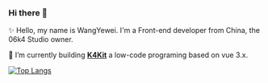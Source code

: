 ### Hi there 👋

✨ Hello, my name is WangYewei. I'm a Front-end developer from China, the 06k4 Studio owner.

🔭 I’m currently building **[K4Kit](https://github.com/WangYeWei/K4Kit)** a low-code programing based on vue 3.x.

[![Top Langs](https://github-readme-stats.vercel.app/api/top-langs/?username=anuraghazra&layout=compact)](https://github.com/anuraghazra/github-readme-stats)



<!-- My name is Dima and i'm a creator from Tel Aviv, Israel. I'm excited about web technologies, developer UX and tooling.
[![image](https://user-images.githubusercontent.com/49926816/149354261-ae802b44-995e-42a7-adf8-cde10d09d2e1.png)](https://github.com/WangYeWei/K4Kit)


<!--
**WangYeWei/WangyeWei** is a ✨ _special_ ✨ repository because its `README.md` (this file) appears on your GitHub profile.

Here are some ideas to get you started:

- 🔭 I’m currently working on ...
- 🌱 I’m currently learning ...
- 👯 I’m looking to collaborate on ...
- 🤔 I’m looking for help with ...
- 💬 Ask me about ...
- 📫 How to reach me: ...
- 😄 Pronouns: ...
- ⚡ Fun fact: ...
-->
